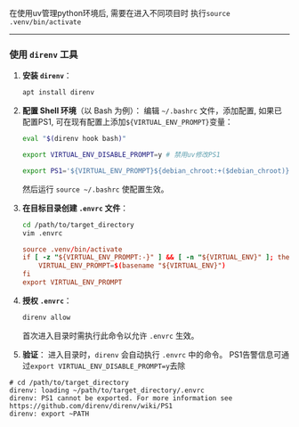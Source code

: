在使用uv管理python环境后, 需要在进入不同项目时 执行`source .venv/bin/activate`

---

### 使用 `direnv` 工具

1. **安装 `direnv`**：
   ```bash
   apt install direnv
   ```

2. **配置 Shell 环境**（以 Bash 为例）：
   编辑 `~/.bashrc` 文件，添加配置, 如果已配置PS1, 可在现有配置上添加`${VIRTUAL_ENV_PROMPT}`变量：
   ```bash
   eval "$(direnv hook bash)"
   
   export VIRTUAL_ENV_DISABLE_PROMPT=y # 禁用uv修改PS1
   
   export PS1='${VIRTUAL_ENV_PROMPT}${debian_chroot:+($debian_chroot)}\u@\h:\w\$ '
   ```
   然后运行 `source ~/.bashrc` 使配置生效。

3. **在目标目录创建 `.envrc` 文件**：
   ```bash
   cd /path/to/target_directory
   vim .envrc
   ```
   
   ```rc
   source .venv/bin/activate
   if [ -z "${VIRTUAL_ENV_PROMPT:-}" ] && [ -n "${VIRTUAL_ENV}" ]; then
       VIRTUAL_ENV_PROMPT=$(basename "${VIRTUAL_ENV}")
   fi
   export VIRTUAL_ENV_PROMPT
   ```

4. **授权 `.envrc`**：
   ```bash
   direnv allow
   ```
   首次进入目录时需执行此命令以允许 `.envrc` 生效。

5. **验证**：
   进入目录时，`direnv` 会自动执行 `.envrc` 中的命令。
   PS1告警信息可通过`export VIRTUAL_ENV_DISABLE_PROMPT=y`去除

```log
# cd /path/to/target_directory
direnv: loading ~/path/to/target_directory/.envrc
direnv: PS1 cannot be exported. For more information see https://github.com/direnv/direnv/wiki/PS1
direnv: export ~PATH
```
